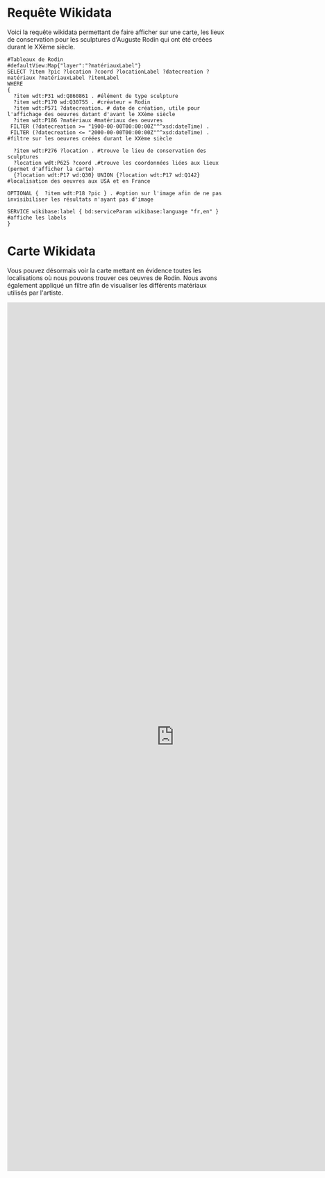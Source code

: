 # Requête Wikidata 

Voici la requête wikidata permettant de faire afficher sur une carte, les lieux de conservation pour les sculptures d'Auguste Rodin qui ont été créées durant le XXème siècle.

```sparql
#Tableaux de Rodin
#defaultView:Map{"layer":"?matériauxLabel"}
SELECT ?item ?pic ?location ?coord ?locationLabel ?datecreation ?matériaux ?matériauxLabel ?itemLabel
WHERE
{
  ?item wdt:P31 wd:Q860861 . #élément de type sculpture
  ?item wdt:P170 wd:Q30755 . #créateur = Rodin
  ?item wdt:P571 ?datecreation. # date de création, utile pour l'affichage des oeuvres datant d'avant le XXème siècle
  ?item wdt:P186 ?matériaux #matériaux des oeuvres
 FILTER (?datecreation >= "1900-00-00T00:00:00Z"^^xsd:dateTime) . 
 FILTER (?datecreation <= "2000-00-00T00:00:00Z"^^xsd:dateTime) . #filtre sur les oeuvres créées durant le XXème siècle
 
  ?item wdt:P276 ?location . #trouve le lieu de conservation des sculptures
  ?location wdt:P625 ?coord .#trouve les coordonnées liées aux lieux (permet d'afficher la carte)
  {?location wdt:P17 wd:Q30} UNION {?location wdt:P17 wd:Q142} #localisation des oeuvres aux USA et en France

OPTIONAL {  ?item wdt:P18 ?pic } . #option sur l'image afin de ne pas invisibiliser les résultats n'ayant pas d'image
  
SERVICE wikibase:label { bd:serviceParam wikibase:language "fr,en" } #affiche les labels
}
```
# Carte Wikidata 

Vous pouvez désormais voir la carte mettant en évidence toutes les localisations où nous pouvons trouver ces oeuvres de Rodin. Nous avons également appliqué un filtre afin de visualiser les différents matériaux utilisés par l'artiste. 

<iframe style="width: 80vw; height: 50vh; border: none;" src="https://query.wikidata.org/embed.html#%23Tableaux%20de%20Rodin%0A%23defaultView%3AMap%7B%22layer%22%3A%22%3Fmat%C3%A9riauxLabel%22%7D%0ASELECT%20%3Fitem%20%3Fpic%20%3Flocation%20%3Fcoord%20%3FlocationLabel%20%3Fdatecreation%20%3Fmat%C3%A9riaux%20%3Fmat%C3%A9riauxLabel%20%3FitemLabel%0AWHERE%0A%7B%0A%20%20%3Fitem%20wdt%3AP31%20wd%3AQ860861%20.%20%23%C3%A9l%C3%A9ment%20de%20type%20sculpture%0A%20%20%3Fitem%20wdt%3AP170%20wd%3AQ30755%20.%20%23cr%C3%A9ateur%20%3D%20Rodin%0A%20%20%3Fitem%20wdt%3AP571%20%3Fdatecreation.%20%23%20date%20de%20cr%C3%A9ation%2C%20utile%20pour%20l%27affichage%20des%20oeuvres%20datant%20d%27avant%20le%20XX%C3%A8me%20si%C3%A8cle%0A%20%20%3Fitem%20wdt%3AP186%20%3Fmat%C3%A9riaux%20%23mat%C3%A9riaux%20des%20oeuvres%0A%20FILTER%20%28%3Fdatecreation%20%3E%3D%20%221900-00-00T00%3A00%3A00Z%22%5E%5Exsd%3AdateTime%29%20.%20%0A%20FILTER%20%28%3Fdatecreation%20%3C%3D%20%222000-00-00T00%3A00%3A00Z%22%5E%5Exsd%3AdateTime%29%20.%20%23filtre%20sur%20les%20oeuvres%20cr%C3%A9%C3%A9es%20durant%20le%20XX%C3%A8me%20si%C3%A8cle%0A%20%0A%20%20%3Fitem%20wdt%3AP276%20%3Flocation%20.%20%23trouve%20le%20lieu%20de%20conservation%20des%20sculptures%0A%20%20%3Flocation%20wdt%3AP625%20%3Fcoord%20.%23trouve%20les%20coordonn%C3%A9es%20li%C3%A9es%20aux%20lieux%20%28permet%20d%27afficher%20la%20carte%29%0A%20%20%7B%3Flocation%20wdt%3AP17%20wd%3AQ30%7D%20UNION%20%7B%3Flocation%20wdt%3AP17%20wd%3AQ142%7D%20%23localisation%20des%20oeuvres%20aux%20USA%20et%20en%20France%0A%0AOPTIONAL%20%7B%20%20%3Fitem%20wdt%3AP18%20%3Fpic%20%7D%20.%20%23option%20sur%20l%27image%20afin%20de%20ne%20pas%20invisibiliser%20les%20r%C3%A9sultats%20n%27ayant%20pas%20d%27image%0A%20%20%0ASERVICE%20wikibase%3Alabel%20%7B%20bd%3AserviceParam%20wikibase%3Alanguage%20%22fr%2Cen%22%20%7D%20%23affiche%20les%20labels%0A%7D" referrerpolicy="origin" sandbox="allow-scripts allow-same-origin allow-popups" ></iframe>
